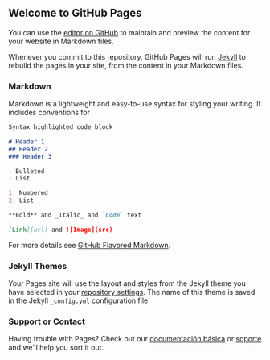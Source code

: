 ## Welcome to GitHub Pages

You can use the [editor on GitHub](https://github.com/kmilokinesis/FirstPage/edit/master/index.md) to maintain and preview the content for your website in Markdown files.

Whenever you commit to this repository, GitHub Pages will run [Jekyll](https://jekyllrb.com/) to rebuild the pages in your site, from the content in your Markdown files.

### Markdown

Markdown is a lightweight and easy-to-use syntax for styling your writing. It includes conventions for

```markdown
Syntax highlighted code block

# Header 1
## Header 2
### Header 3

- Bulleted
- List

1. Numbered
2. List

**Bold** and _Italic_ and `Code` text

[Link](url) and ![Image](src)
```

For more details see [GitHub Flavored Markdown](https://guides.github.com/features/mastering-markdown/).

### Jekyll Themes

Your Pages site will use the layout and styles from the Jekyll theme you have selected in your [repository settings](https://github.com/kmilokinesis/FirstPage/settings). The name of this theme is saved in the Jekyll `_config.yml` configuration file.

### Support or Contact

Having trouble with Pages? Check out our [documentación básica](https://help.github.com/categories/github-pages-basics/) or [soporte](https://github.com/contact) and we’ll help you sort it out.
